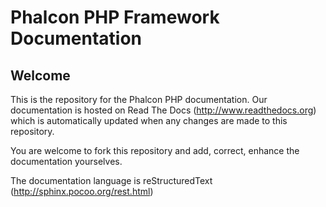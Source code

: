 # Phalcon PHP Framework Documentation

## Welcome

This is the repository for the Phalcon PHP documentation. Our documentation is
hosted on Read The Docs (http://www.readthedocs.org) which is automatically
updated when any changes are made to this repository.

You are welcome to fork this repository and add, correct, enhance the
documentation yourselves.

The documentation language is reStructuredText (http://sphinx.pocoo.org/rest.html)


